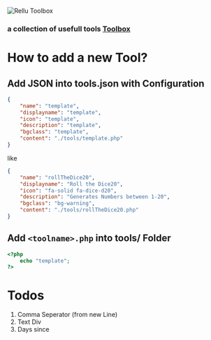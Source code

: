 ![Rellu Toolbox](https://img.relluem94.de/logos/web/rellutoolbox.png)

### a collection of usefull tools [Toolbox](https://toolbox.rellu.de)

# How to add a new Tool?

## Add JSON into tools.json with Configuration
```json
{
    "name": "template",
    "displayname": "template",
    "icon": "template",
    "description": "template",
    "bgclass": "template",
    "content": "./tools/template.php"
}
```

like

```json
{
    "name": "rollTheDice20",
    "displayname": "Roll the Dice20",
    "icon": "fa-solid fa-dice-d20",
    "description": "Generates Numbers between 1-20",
    "bgclass": "bg-warning",
    "content": "./tools/rollTheDice20.php"
}
```

## Add `<toolname>.php` into tools/ Folder
```php
<?php
    echo "template";
?>
```


# Todos

1. Comma Seperator (from new Line)
1. Text Div
1. Days since
